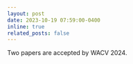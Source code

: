 ```yaml
---
layout: post
date: 2023-10-19 07:59:00-0400
inline: true
related_posts: false
---
```


Two papers are accepted by WACV 2024. 
